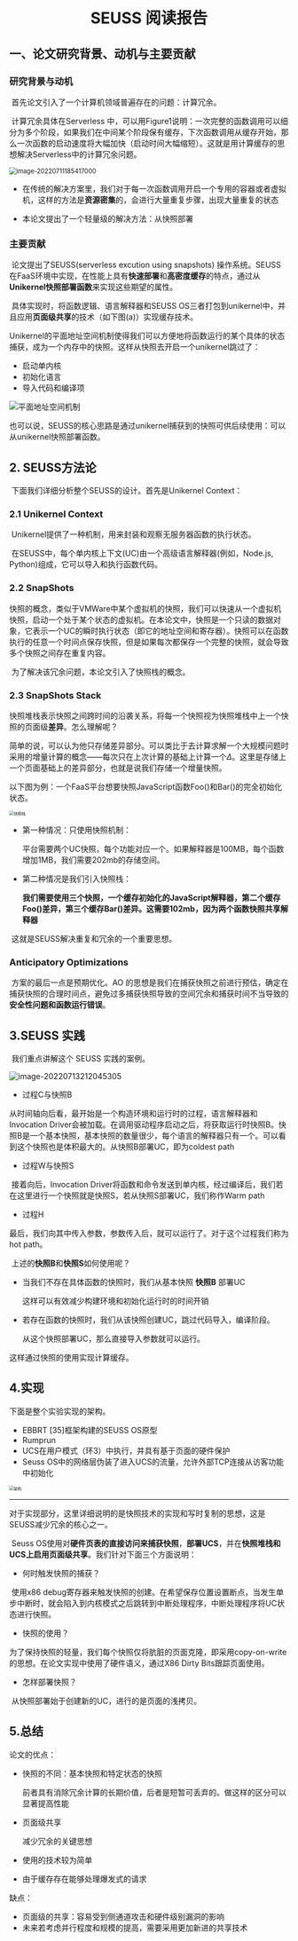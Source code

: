 # <center>SEUSS 阅读报告</center>

## 一、论文研究背景、动机与主要贡献

### 研究背景与动机

​      首先论文引入了一个计算机领域普遍存在的问题：计算冗余。

​      计算冗余具体在Serverless 中，可以用Figure1说明：一次完整的函数调用可以细分为多个阶段，如果我们在中间某个阶段保有缓存，下次函数调用从缓存开始，那么一次函数的启动速度将大幅加快（启动时间大幅缩短）。这就是用计算缓存的思想解决Serverless中的计算冗余问题。

<img src="https://cdn.jsdelivr.net/gh/Holmes233666/blogImage@main/img/image-20220711185417000.png" alt="image-20220711185417000" style="zoom: 80%;" />

- 在传统的解决方案里，我们对于每一次函数调用开启一个专用的容器或者虚拟机，这样的方法是**资源密集**的，会进行大量重复步骤，出现大量重复的状态

- 本论文提出了一个轻量级的解决方法：从快照部署

### 主要贡献

​      论文提出了SEUSS(serverless excution using snapshots)  操作系统。SEUSS在FaaS环境中实现，在性能上具有**快速部署**和**高密度缓存**的特点，通过从**Unikernel快照部署函数**来实现这些期望的属性。

​      具体实现时，将函数逻辑、语言解释器和SEUSS OS三者打包到unikernel中，并且应用**页面级共享**的技术（如下图(a)）实现缓存技术。

​      Unikernel的平面地址空间机制使得我们可以方便地将函数运行的某个具体的状态捕获，成为一个内存中的快照。这样从快照去开启一个unikernel跳过了：

- 启动单内核
- 初始化语言
- 导入代码和编译项

![平面地址空间机制](https://cdn.jsdelivr.net/gh/Holmes233666/blogImage@main/img/2022/08/10/e9b78f24b96bfdb78b4917b80c6bf537-平面地址空间机制-8e6da5.png)

​      也可以说，SEUSS的核心思路是通过unikernel捕获到的快照可供后续使用：可以从unikernel快照部署函数。

## 2. SEUSS方法论

​      下面我们详细分析整个SEUSS的设计。首先是Unikernel Context：

### 2.1 Unikernel Context

​      Unikernel提供了一种机制，用来封装和观察无服务器函数的执行状态。

​      在SEUSS中，每个单内核上下文(UC)由一个高级语言解释器(例如，Node.js, Python)组成，它可以导入和执行函数代码。

### 2.2 SnapShots

​      快照的概念，类似于VMWare中某个虚拟机的快照，我们可以快速从一个虚拟机快照，启动一个处于某个状态的虚拟机。在本论文中，快照是一个只读的数据对象，它表示一个UC的瞬时执行状态（即它的地址空间和寄存器）。快照可以在函数执行的任意一个时间点保存快照，但是如果每次都保存一个完整的快照，就会导致多个快照之间存在重复内容。

​      为了解决该冗余问题，本论文引入了快照栈的概念。

### 2.3 SnapShots Stack

​      快照堆栈表示快照之间跨时间的沿袭关系，将每一个快照视为快照堆栈中上一个快照的页面级**差异**。怎么理解呢？

​      简单的说，可以认为他只存储差异部分。可以类比于去计算求解一个大规模问题时采用的增量计算的概念——每次只在上次计算的基础上计算一个$\Delta$。这里是存储上一个页面基础上的差异部分，也就是说我们存储一个增量快照。

​      以下图为例：一个FaaS平台想要快照JavaScript函数Foo()和Bar()的完全初始化状态。

<img src="https://cdn.jsdelivr.net/gh/Holmes233666/blogImage@main/img/2022/08/10/ef3d845d4a15b3a2a9c433dc6cf5ac4c-快照栈-40fb10.png" alt="快照栈" style="zoom:50%;" />

- 第一种情况：只使用快照机制：

  平台需要两个UC快照，每个功能对应一个。如果解释器是100MB，每个函数增加1MB，我们需要202mb的存储空间。

- 第二种情况是我们引入快照栈：

  **我们需要使用三个快照，一个缓存初始化的JavaScript解释器，第二个缓存Foo()差异，第三个缓存Bar()差异。这需要102mb，因为两个函数快照共享解释器**

​      这就是SEUSS解决重复和冗余的一个重要思想。

### Anticipatory Optimizations

​      方案的最后一点是预期优化。AO 的思想是我们在捕获快照之前进行预估，确定在捕获快照的合理时间点，避免过多捕获快照导致的空间冗余和捕获时间不当导致的**安全性问题和函数运行错误**。

## 3.SEUSS 实践

​      我们重点讲解这个 SEUSS 实践的案例。

![image-20220713212045305](https://cdn.jsdelivr.net/gh/Holmes233666/blogImage@main/img/image-20220713212045305.png)

- 过程C与快照B

​      从时间轴向后看，最开始是一个构造环境和运行时的过程，语言解释器和Invocation Driver会被加载。在调用驱动程序启动之后，将获取运行时快照B。快照B是一个基本快照，基本快照的数量很少，每个语言的解释器只有一个。可以看到这个快照也是体积最大的。从快照B部署UC，即为coldest path

- 过程W与快照S

​      接着向后，Invocation Driver将函数和命令发送到单内核，经过编译后，我们若在这里进行一个快照就是快照S，若从快照S部署UC，我们称作Warm path

- 过程H

​      最后，我们向其中传入参数，参数传入后，就可以运行了。对于这个过程我们称为hot path。

​      上述的**快照B**和**快照S**如何使用呢？

- 当我们不存在具体函数的快照时，我们从基本快照 **快照B** 部署UC

  这样可以有效减少构建环境和初始化运行时的时间开销

- 若存在函数的快照时，我们从该快照创建UC，跳过代码导入，编译阶段。

  从这个快照部署UC，那么直接导入参数就可以运行。

这样通过快照的使用实现计算缓存。

## 4.实现

下面是整个实验实现的架构。

- EBBRT [35]框架构建的SEUSS OS原型
- Rumprun
- UCS在用户模式（环3）中执行，并具有基于页面的硬件保护
- Seuss OS中的网络层伪装了进入UCS的流量，允许外部TCP连接从访客功能中初始化

<img src="https://cdn.jsdelivr.net/gh/Holmes233666/blogImage@main/img/2022/08/10/0019d74882f2615269aa6cfd1337f50e-架构-6c4684.png" alt="架构" style="zoom:50%;" />

---

​      对于实现部分，这里详细说明的是快照技术的实现和写时复制的思想，这是SEUSS减少冗余的核心之一。

​      Seuss OS使用对**硬件页表的直接访问来捕获快照**，**部署UCS**，并在**快照堆栈和UCS上启用页面级共享**。我们针对下面三个方面说明：

- 何时触发快照的捕获？

​      使用x86 debug寄存器来触发快照的创建。在希望保存位置设置断点，当发生单步中断时，就会陷入到内核模式之后跳转到中断处理程序，中断处理程序将UC状态进行快照。

- 快照的使用？

​      为了保持快照的轻量，我们每个快照仅将肮脏的页面克隆，即采用copy-on-write的思想。在论文实现中使用了硬件语义，通过X86 Dirty Bits跟踪页面使用。

- 怎样部署快照？

​      从快照部署始于创建新的UC，进行的是页面的浅拷贝。

## 5.总结

论文的优点：

- 快照的不同：基本快照和特定状态的快照

  前者具有消除冗余计算的长期价值，后者是短暂可丢弃的。做这样的区分可以显著提高性能

- 页面级共享

  减少冗余的关键思想

- 使用的技术较为简单
- 由于缓存存在能够处理爆发式的请求

缺点：

- 页面级的共享：容易受到侧通道攻击和硬件级别漏洞的影响
- 未来若考虑并行程度和规模的提高，需要采用更加新进的共享技术



